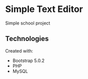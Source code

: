 # Simple Text Editor
Simple school project

## Technologies
Created with:
* Bootstrap 5.0.2
* PHP
* MySQL
